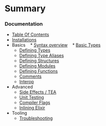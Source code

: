 # Summary

### Documentation
* [Table Of Contents](./README.md)
* [Installations](./INSTALLATION.md)
* Basics
    * [Syntax overview](./SYNTAX.md)
    * [Basic Types](./BASIC_TYPES.md)
    * [Defining Types](./TYPES.md)
    * [Defining Type Aliases](./TYPE_ALIASES.md)
    * [Defining Structures](./STRUCTURES.md)
    * [Defining Modules](./MODULES.md)
    * [Defining Functions](./FUNCTIONS.md)
    * [Comments](./COMMENTS.md)
    * [Interop](./INTEROP.md)
* Advanced
    * [Side Effects / TEA](./SIDE_EFFECTS.md)
    * [Unit Testing](./TESTING.md)
    * [Compiler Flags](./FLAGS.md)
    * [Inlining Elixir](./INLINING.md)
* Tooling
    * [Troubleshooting](./TROUBLESHOOTING.md)
